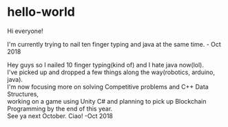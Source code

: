 # hello-world

Hi everyone!  
  
I'm currently trying to nail ten finger typing and java at the same time.    - Oct 2018  
  
  
Hey guys so I nailed 10 finger typing(kind of) and I hate java now(lol).  
I've picked up and dropped a few things along the way(robotics, arduino, java).  
I'm now focusing more on solving Competitive problems and C++ Data Structures,  
working on a game using Unity C# and planning to pick up Blockchain Programming by the end of this year.  
See ya next October. Ciao!                                                 -Oct 2018  
